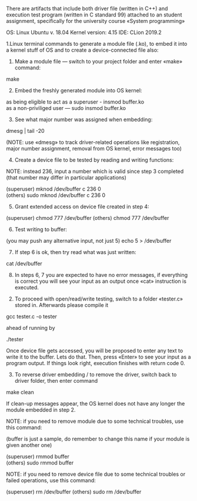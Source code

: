 There are artifacts that include both driver file (written in C++) and execution test program (written in C standard 99) 
attached to an student assignment, specifically for the university course «System programming»  

OS: Linux Ubuntu v. 18.04
Kernel version: 4.15
IDE: CLion 2019.2

1.Linux terminal commands to generate a module file (.ko), to embed it into a kernel stuff of OS and to create a device-connected file also: 
      
1) Make a module file — switch to your project folder and enter «make» command:

make

2) Embed the freshly generated module into OS kernel:

as being eligible to act as a superuser - insmod buffer.ko  
as a non-priviliged user — sudo insmod buffer.ko

3) See what major number was assigned when embedding:

dmesg | tail -20 

(NOTE: use «dmesg» to track driver-related operations like registration, major number assignment, removal from OS kernel, error messages too)   

4) Create a device file to be tested by reading and writing functions:

NOTE: instead 236, input a number which is valid since step 3 completed (that number may differ in particular applications)

(superuser) mknod /dev/buffer c 236 0   
(others) sudo mknod /dev/buffer c 236 0 

5) Grant extended access on device file created in step 4:
 
(superuser) chmod 777 /dev/buffer
(others) chmod 777 /dev/buffer 

6) Test writing to buffer:

(you may push any alternative input, not just 5) echo 5 > /dev/buffer 

7) If step 6 is ok, then try read what was just written:

cat /dev/buffer

8) In steps 6, 7 you are expected to have no error messages, if everything is correct you will see your input as an output once «cat» instruction is executed.



2. To proceed with open/read/write testing, switch to a folder «tester.c» stored in. Afterwards please compile it 

gcc tester.c -o  tester

ahead of running by

./tester

Once device file gets accessed, you will be proposed to enter any text to write it to the buffer. Lets do that.
Then, press «Enter» to see your input as a program output. If things look right, execution finishes with return code 0.

3. To reverse driver embedding / to remove the driver, switch back to driver folder, then enter command

make clean 

If clean-up messages appear, the OS kernel does not have any longer the module embedded in step 2.

NOTE: if you need to remove module due to some technical troubles, use this command:

(buffer is just a sample, do remember to change this name if your module is given another one) 

(superuser) rmmod buffer  
(others) sudo rmmod buffer  

NOTE: if you need to remove device file due to some technical troubles or failed operations, use this command:           

(superuser) rm /dev/buffer
(others) sudo rm /dev/buffer
